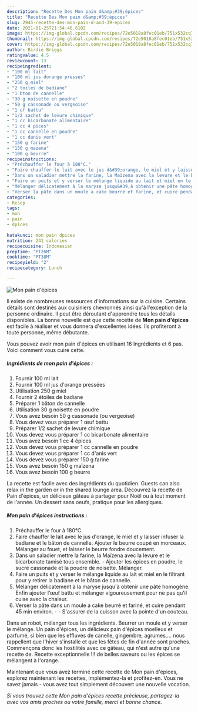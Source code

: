 ```yaml
---
description: "Recette Des Mon pain d&amp;#39;épices"
title: "Recette Des Mon pain d&amp;#39;épices"
slug: 2945-recette-des-mon-pain-d-and-39-epices
date: 2021-01-25T21:54:48.610Z
image: https://img-global.cpcdn.com/recipes/72e5018a8fec01eb/751x532cq70/mon-pain-depices-photo-principale-de-la-recette.jpg
thumbnail: https://img-global.cpcdn.com/recipes/72e5018a8fec01eb/751x532cq70/mon-pain-depices-photo-principale-de-la-recette.jpg
cover: https://img-global.cpcdn.com/recipes/72e5018a8fec01eb/751x532cq70/mon-pain-depices-photo-principale-de-la-recette.jpg
author: Birdie Briggs
ratingvalue: 4.5
reviewcount: 13
recipeingredient:
- "100 ml lait"
- "100 ml jus dorange presses"
- "250 g miel"
- "2 toiles de badiane"
- "1 bton de cannelle"
- "30 g noisette en poudre"
- "50 g cassonade ou vergeoise"
- "1 uf battu"
- "1/2 sachet de levure chimique"
- "1 cc bicarbonate alimentaire"
- "1 cc 4 pices"
- "1 cc cannelle en poudre"
- "1 cc danis vert"
- "150 g farine"
- "150 g mazena"
- "100 g beurre"
recipeinstructions:
- "Préchauffer le four à 180°C."
- "Faire chauffer le lait avec le jus d&#39;orange, le miel et y laisser infuser la badiane et le bâton de cannelle. Ajouter le beurre coupé en morceaux. Mélanger au fouet, et laisser le beurre fondre doucement."
- "Dans un saladier mettre la farine, la Maïzena avec la levure et le bicarbonate tamisé tous ensemble. Ajouter les épices en poudre, le sucre cassonade et la poudre de noisette. Mélanger."
- "Faire un puits et y verser le mélange liquide au lait et miel en le filtrant pour y retirer la badiane et le bâton de cannelle."
- "Mélanger délicatement à la maryse jusqu&#39;à obtenir une pâte homogène. Enfin ajouter l’œuf battu et mélanger vigoureusement pour ne pas qu&#39;il cuise avec la chaleur."
- "Verser la pâte dans un moule a cake beurré et fariné, et cuire pendant 45 min environ.  S&#39;assurer de la cuisson avec la pointe d&#39;un couteau."
categories:
- Resep
tags:
- mon
- pain
- dpices

katakunci: mon pain dpices 
nutrition: 241 calories
recipecuisine: Indonesian
preptime: "PT26M"
cooktime: "PT38M"
recipeyield: "2"
recipecategory: Lunch

---
```



![Mon pain d&#39;épices](https://img-global.cpcdn.com/recipes/72e5018a8fec01eb/751x532cq70/mon-pain-depices-photo-principale-de-la-recette.jpg)

Il existe de nombreuses ressources d'informations sur la cuisine. Certains détails sont destinés aux cuisiniers chevronnés ainsi qu'à l'exception de la personne ordinaire. Il peut être déroutant d'apprendre tous les détails disponibles. La bonne nouvelle est que cette recette de <strong> Mon pain d&#39;épices </strong> est facile à réaliser et vous donnera d'excellentes idées. Ils profiteront à toute personne, même débutante.

<!--inarticleads1-->

Vous pouvez avoir mon pain d&#39;épices en utilisant 16 Ingrédients et 6 pas. Voici comment vous cuire cette.

##### Ingrédients de mon pain d&#39;épices :

1. Fournir 100 ml lait
1. Fournir 100 ml jus d&#39;orange pressées
1. Utilisation 250 g miel
1. Fournir 2 étoiles de badiane
1. Préparer 1 bâton de cannelle
1. Utilisation 30 g noisette en poudre
1. Vous avez besoin 50 g cassonade (ou vergeoise)
1. Vous devez vous préparer 1 œuf battu
1. Préparer 1/2 sachet de levure chimique
1. Vous devez vous préparer 1 cc bicarbonate alimentaire
1. Vous avez besoin 1 cc 4 épices
1. Vous devez vous préparer 1 cc cannelle en poudre
1. Vous devez vous préparer 1 cc d&#39;anis vert
1. Vous devez vous préparer 150 g farine
1. Vous avez besoin 150 g maïzena
1. Vous avez besoin 100 g beurre


La recette est facile avec des ingrédients du quotidien. Guests can also relax in the garden or in the shared lounge area. Découvrez la recette de Pain d&#39;épices, un délicieux gâteau à partager pour Noël ou à tout moment de l&#39;année. Un dessert sans oeufs, pratique pour les allergiques. 

<!--inarticleads2-->

##### Mon pain d&#39;épices instructions :

1. Préchauffer le four à 180°C.
1. Faire chauffer le lait avec le jus d&#39;orange, le miel et y laisser infuser la badiane et le bâton de cannelle. Ajouter le beurre coupé en morceaux. Mélanger au fouet, et laisser le beurre fondre doucement.
1. Dans un saladier mettre la farine, la Maïzena avec la levure et le bicarbonate tamisé tous ensemble. - Ajouter les épices en poudre, le sucre cassonade et la poudre de noisette. Mélanger.
1. Faire un puits et y verser le mélange liquide au lait et miel en le filtrant pour y retirer la badiane et le bâton de cannelle.
1. Mélanger délicatement à la maryse jusqu&#39;à obtenir une pâte homogène. Enfin ajouter l’œuf battu et mélanger vigoureusement pour ne pas qu&#39;il cuise avec la chaleur.
1. Verser la pâte dans un moule a cake beurré et fariné, et cuire pendant 45 min environ. -  - S&#39;assurer de la cuisson avec la pointe d&#39;un couteau.


Dans un robot, mélanger tous les ingrédients. Beurrer un moule et y verser le mélange. Un pain d&#39;épices, un délicieux pain d&#39;épices moelleux et parfumé, si bien que les effluves de canelle, gingembre, agrumes,… nous rappellent que l&#39;hiver s&#39;installe et que les fêtes de fin d&#39;année sont proches. Commençons donc les hostilités avec ce gâteau, qui n&#39;est autre qu&#39;une recette de. Recette exceptionnelle !!! de belles saveurs ou les épices se mélangent à l&#39;orange. 

<!--inarticleads1-->

<p>
Maintenant que vous avez terminé cette recette de Mon pain d&#39;épices, explorez maintenant les recettes, implémentez-la et profitez-en. Vous ne savez jamais - vous avez tout simplement découvert une nouvelle vocation.
</p>

<p>
<i>Si vous trouvez cette Mon pain d&#39;épices recette précieuse, partagez-la avec vos amis proches ou votre famille, merci et bonne chance.</i>
</p>
